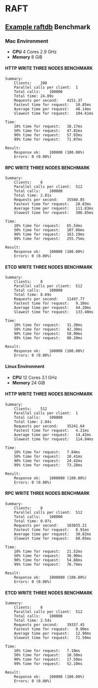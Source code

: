 # RAFT

## [Example raftdb](https://hslam.com/git/x/raft/src/master/example/raftdb "raftdb") Benchmark
### Mac Environment
* **CPU** 4 Cores 2.9 GHz
* **Memory** 8 GiB

#### HTTP WRITE THREE NODES BENCHMARK
```
Summary:
	Clients:	200
	Parallel calls per client:	1
	Total calls:	100000
	Total time:	24.09s
	Requests per second:	4151.37
	Fastest time for request:	10.85ms
	Average time per request:	48.14ms
	Slowest time for request:	104.61ms

Time:
	10%	time for request:	38.17ms
	50%	time for request:	47.81ms
	90%	time for request:	57.93ms
	99%	time for request:	71.07ms

Result:
	Response ok:	100000 (100.00%)
	Errors:	0 (0.00%)
```

#### RPC WRITE THREE NODES BENCHMARK
```
Summary:
	Clients:	8
	Parallel calls per client:	512
	Total calls:	100000
	Total time:	2.81s
	Requests per second:	35560.85
	Fastest time for request:	28.83ms
	Average time per request:	111.83ms
	Slowest time for request:	306.85ms

Time:
	10%	time for request:	65.54ms
	50%	time for request:	107.06ms
	90%	time for request:	163.19ms
	99%	time for request:	255.75ms

Result:
	Response ok:	100000 (100.00%)
	Errors:	0 (0.00%)
```
#### ETCD WRITE THREE NODES BENCHMARK
```
Summary:
	Clients:	8
	Parallel calls per client:	512
	Total calls:	100000
	Total time:	8.69s
	Requests per second:	11497.77
	Fastest time for request:	9.10ms
	Average time per request:	44.20ms
	Slowest time for request:	133.40ms

Time:
	10%	time for request:	31.30ms
	50%	time for request:	42.30ms
	90%	time for request:	58.90ms
	99%	time for request:	80.20ms

Result:
	Response ok:	100000 (100.00%)
	Errors:	0 (0.00%)
```
#### Linux Environment
* **CPU** 12 Cores 3.1 GHz
* **Memory** 24 GiB

#### HTTP WRITE THREE NODES BENCHMARK
```
Summary:
	Clients:	512
	Parallel calls per client:	1
	Total calls:	100000
	Total time:	2.84s
	Requests per second:	35241.64
	Fastest time for request:	4.21ms
	Average time per request:	14.42ms
	Slowest time for request:	114.84ms

Time:
	10%	time for request:	7.84ms
	50%	time for request:	10.41ms
	90%	time for request:	24.42ms
	99%	time for request:	73.28ms

Result:
	Response ok:	1000000 (100.00%)
	Errors:	0 (0.00%)
```

#### RPC WRITE THREE NODES BENCHMARK
```
Summary:
	Clients:	8
	Parallel calls per client:	512
	Total calls:	100000
	Total time:	0.97s
	Requests per second:	103035.21
	Fastest time for request:	8.91ms
	Average time per request:	38.82ms
	Slowest time for request:	88.05ms

Time:
	10%	time for request:	21.52ms
	50%	time for request:	38.90ms
	90%	time for request:	54.88ms
	99%	time for request:	76.74ms

Result:
	Response ok:	1000000 (100.00%)
	Errors:	0 (0.00%)
```

#### ETCD WRITE THREE NODES BENCHMARK
```
Summary:
	Clients:	8
	Parallel calls per client:	512
	Total calls:	100000
	Total time:	2.54s
	Requests per second:	39357.45
	Fastest time for request:	0.90ms
	Average time per request:	12.90ms
	Slowest time for request:	71.50ms

Time:
	10%	time for request:	7.10ms
	50%	time for request:	10.50ms
	90%	time for request:	17.50ms
	99%	time for request:	52.10ms

Result:
	Response ok:	100000 (100.00%)
	Errors:	0 (0.00%)
```